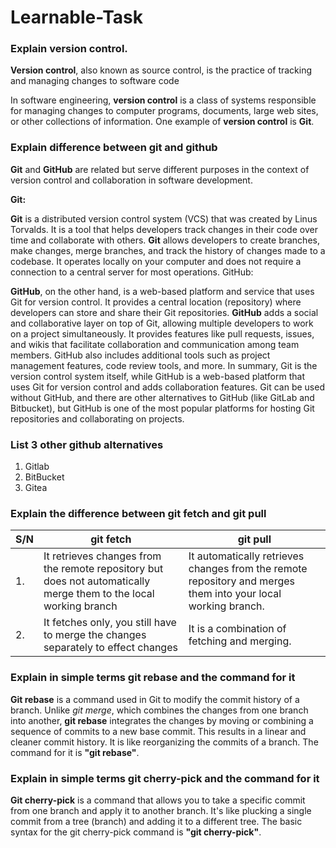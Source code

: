 # Learnable-Task

### Explain version control.

**Version control**, also known as source control, is the practice of tracking and managing changes to software code

In software engineering, **version control** is a class of systems responsible for managing changes to computer programs, documents, large web sites, or other collections of information. One example of **version control** is **Git**.


### Explain difference between git and github

**Git** and **GitHub** are related but serve different purposes in the context of version control and collaboration in software development.

**Git:**

**Git** is a distributed version control system (VCS) that was created by Linus Torvalds.
It is a tool that helps developers track changes in their code over time and collaborate with others.
**Git** allows developers to create branches, make changes, merge branches, and track the history of changes made to a codebase.
It operates locally on your computer and does not require a connection to a central server for most operations.
GitHub:

**GitHub**, on the other hand, is a web-based platform and service that uses Git for version control.
It provides a central location (repository) where developers can store and share their Git repositories.
**GitHub** adds a social and collaborative layer on top of Git, allowing multiple developers to work on a project simultaneously.
It provides features like pull requests, issues, and wikis that facilitate collaboration and communication among team members.
GitHub also includes additional tools such as project management features, code review tools, and more.
In summary, Git is the version control system itself, while GitHub is a web-based platform that uses Git for version control and adds collaboration features. Git can be used without GitHub, and there are other alternatives to GitHub (like GitLab and Bitbucket), but GitHub is one of the most popular platforms for hosting Git repositories and collaborating on projects.


### List 3 other github alternatives
1. Gitlab
2. BitBucket
3. Gitea


### Explain the difference between git fetch and git pull

| S/N | git fetch | git pull
| -- | ----- | ----- |
| 1. | It retrieves changes from the remote repository but does not automatically merge them to the local working branch | It automatically retrieves changes from the remote repository and merges them into your local working branch.|
| 2. | It fetches only, you still have to merge the changes separately to effect changes | It is a combination of fetching and merging. |


### Explain in simple terms git rebase and the command for it

**Git rebase** is a command used in Git to modify the commit history of a branch. Unlike *git merge*, which combines the changes from one branch into another, **git rebase** integrates the changes by moving or combining a sequence of commits to a new base commit. This results in a linear and cleaner commit history. It is like reorganizing the commits of a branch. The command for it is **"git rebase"**.


### Explain in simple terms git cherry-pick and the command for it 

**Git cherry-pick** is a command that allows you to take a specific commit from one branch and apply it to another branch. It's like plucking a single commit from a tree (branch) and adding it to a different tree. The basic syntax for the git cherry-pick command is **"git cherry-pick"**.





